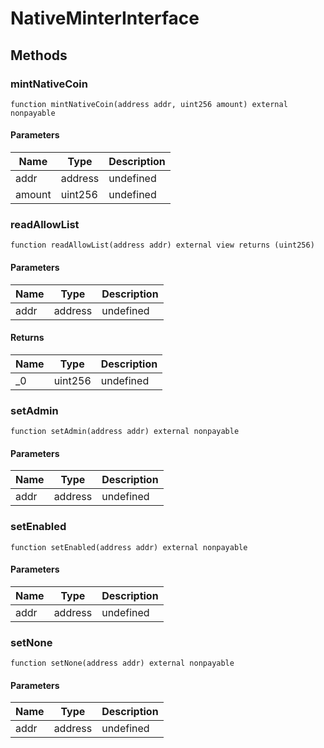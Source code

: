 # NativeMinterInterface









## Methods

### mintNativeCoin

```solidity
function mintNativeCoin(address addr, uint256 amount) external nonpayable
```





#### Parameters

| Name | Type | Description |
|---|---|---|
| addr | address | undefined |
| amount | uint256 | undefined |

### readAllowList

```solidity
function readAllowList(address addr) external view returns (uint256)
```





#### Parameters

| Name | Type | Description |
|---|---|---|
| addr | address | undefined |

#### Returns

| Name | Type | Description |
|---|---|---|
| _0 | uint256 | undefined |

### setAdmin

```solidity
function setAdmin(address addr) external nonpayable
```





#### Parameters

| Name | Type | Description |
|---|---|---|
| addr | address | undefined |

### setEnabled

```solidity
function setEnabled(address addr) external nonpayable
```





#### Parameters

| Name | Type | Description |
|---|---|---|
| addr | address | undefined |

### setNone

```solidity
function setNone(address addr) external nonpayable
```





#### Parameters

| Name | Type | Description |
|---|---|---|
| addr | address | undefined |




